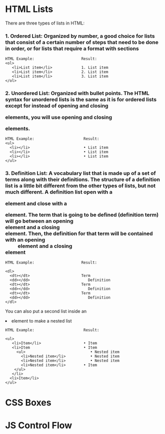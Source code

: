 # HTML Lists

There are three types of lists in HTML:

### 1. Ordered List: Organized by number, a good choice for lists that consist of a certain number of steps that need to be done in order, or for lists that require a format with sections

````
HTML Example:                     Result:
<ol>                            
   <li>List item</li>             1. List item
   <li>List item</li>             2. List item
   <li>List item</li>             3. List item                                
</ol>
````
### 2. Unordered List: Organized with bullet points. The HTML syntax for unordered lists is the same as it is for ordered lists except for instead of opening and closing <ol></ol> elements, you will use opening and closing <ul></ul> elements.

````
HTML Example:                      Result:
<ul>                                                                    
  <li></li>                        • List item        
  <li></li>                        • List item
  <li></li>                        • List item
</ul>
````

### 3. Definition List: A vocabulary list that is made up of a set of terms along with their definitions. The structure of a definition list is a little bit different from the other types of lists, but not much different. A definition list open with a <dl> element and close with a </dl> element. The term that is going to be defined (definition term) will go between an opening <dt> element and a closing </dt> element. Then, the definition for that term will be contained with an opening <dd> element and a closing </dd> element


```` 
HTML Example:                     Result:

<dl>                                                                    
  <dt></dt>                       Term         
  <dd></dd>                          Definition                
  <dt></dt>                       Term
  <dd></dd>                          Definition
  <dt></dt>                       Term
  <dd></dd>                          Definition                
</dl>
````
You can also put a second list inside an <li> element to make a nested list

````
HTML Example:                      Result:

<ul>
   <li>Item</li>                   • Item
   <li>Item                        • Item
     <ul>                             • Nested item
       <li>Nested item</li>           • Nested item
       <li>Nested item</li>           • Nested item
       <li>Nested item</li>        • Item
    </ul>
   </li>
  <li>Item</li>
</ul>
````


# CSS Boxes


# JS Control Flow
